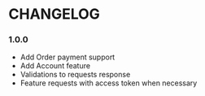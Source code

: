 # CHANGELOG 

### 1.0.0
* Add Order payment support
* Add Account feature
* Validations to requests response
* Feature requests with access token when necessary
